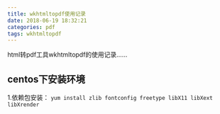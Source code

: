 ```yaml
---
title: wkhtmltopdf使用记录
date: 2018-06-19 18:32:21
categories: pdf
tags: wkhtmltopdf
---
```


html转pdf工具wkhtmltopdf的使用记录……

## centos下安装环境

1.依赖包安装： `yum install zlib fontconfig freetype libX11 libXext libXrender` 